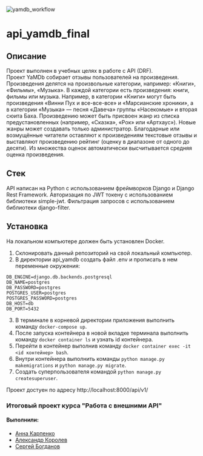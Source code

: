 ![yamdb_workflow](https://github.com/bogdanov2000/yamdb_final/actions/workflows/main.yaml/badge.svg)

# api_yamdb_final

## Описание 
Проект выполнен в учебных целях в работе с API (DRF).  
Проект YaMDb собирает отзывы пользователей на произведения. Произведения делятся на произвольные категории, например: «Книги», «Фильмы», «Музыка». 
В каждой категории есть произведения: книги, фильмы или музыка. Например, в категории «Книги» могут быть произведения «Винни Пух и все-все-все» и «Марсианские хроники», а в категории «Музыка» — песня «Давеча» группы «Насекомые» и вторая сюита Баха. Произведению может быть присвоен жанр из списка предустановленных (например, «Сказка», «Рок» или «Артхаус»). Новые жанры может создавать только администратор. 
Благодарные или возмущённые читатели оставляют к произведениям текстовые отзывы и выставляют произведению рейтинг (оценку в диапазоне от одного до десяти). Из множества оценок автоматически высчитывается средняя оценка произведения.  
 
## Стек
API написан на Python с использованием фреймворков Django и Django Rest Framework. Авторизация по JWT токену с использованием библиотеки simple-jwt. Фильтрация запросов с использованием библиотеки django-filter.

## Установка
На локальном компьютере должен быть установлен Docker.

1. Склонировать данный репозиторий на свой локальный компьютер.
2. В директории api_yamdb создать файл .env и прописать в нем переменные окружения:
```
DB_ENGINE=django.db.backends.postgresql
DB_NAME=postgres
DB_PASSWORD=postgres
POSTGRES_USER=postgres
POSTGRES_PASSWORD=postgres
DB_HOST=db
DB_PORT=5432
```
3. В терминале в корневой директории приложения выполнить команду `docker-compose up`.
4. После запуска контейнера в новой вкладке терминала выполнить команду `docker container ls` и узнать id контейнера.
5. Перейти в контейнер выполнив команду `docker container exec -it <id контейнер> bash`.
6. Внутри контейнера выполнить команды `python manage.py makemigrations` и `python manage.py migrate`.
7. Создать суперпользователя командой `python manage.py createsuperuser`.
 
Проект достуен по адресу http://localhost:8000/api/v1/ 
 
 
### Итоговый проект курса "Работа с внешними API"   
#### Выполнили: 
- [Анна Карпенко](https://github.com/ammstir) 
- [Александр Королев](https://github.com/Kaalesson)  
- [Сергей Богданов](https://github.com/bogdanov2000)

